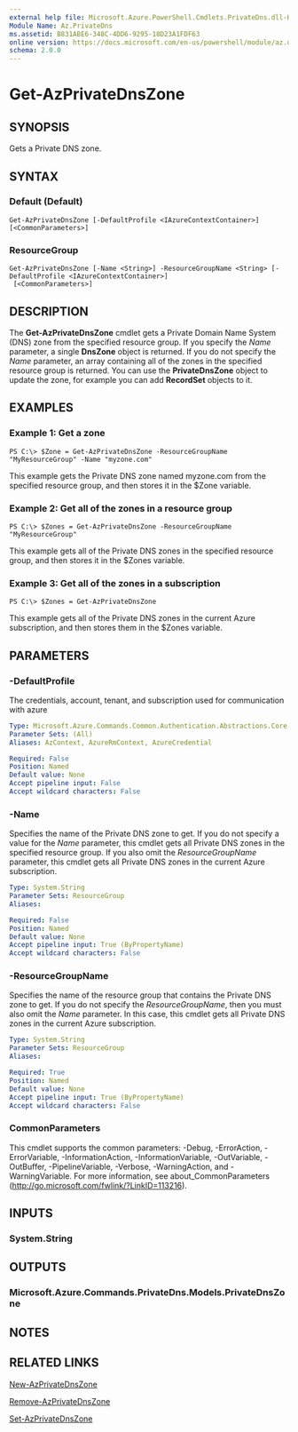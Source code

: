 ```yaml
---
external help file: Microsoft.Azure.PowerShell.Cmdlets.PrivateDns.dll-Help.xml
Module Name: Az.PrivateDns
ms.assetid: B831ABE6-348C-4DD6-9295-18D23A1FDF63
online version: https://docs.microsoft.com/en-us/powershell/module/az.dns/get-azdnszone
schema: 2.0.0
---
```


# Get-AzPrivateDnsZone

## SYNOPSIS
Gets a Private DNS zone.

## SYNTAX

### Default (Default)
```
Get-AzPrivateDnsZone [-DefaultProfile <IAzureContextContainer>] [<CommonParameters>]
```

### ResourceGroup
```
Get-AzPrivateDnsZone [-Name <String>] -ResourceGroupName <String> [-DefaultProfile <IAzureContextContainer>]
 [<CommonParameters>]
```

## DESCRIPTION
The **Get-AzPrivateDnsZone** cmdlet gets a Private Domain Name System (DNS) zone from the specified resource group.
If you specify the *Name* parameter, a single **DnsZone** object is returned.
If you do not specify the *Name* parameter, an array containing all of the zones in the specified resource group is returned.
You can use the **PrivateDnsZone** object to update the zone, for example you can add **RecordSet** objects to it.

## EXAMPLES

### Example 1: Get a zone
```
PS C:\> $Zone = Get-AzPrivateDnsZone -ResourceGroupName "MyResourceGroup" -Name "myzone.com"
```

This example gets the Private DNS zone named myzone.com from the specified resource group, and then stores it in the $Zone variable.

### Example 2: Get all of the zones in a resource group
```
PS C:\> $Zones = Get-AzPrivateDnsZone -ResourceGroupName "MyResourceGroup"
```

This example gets all of the Private DNS zones in the specified resource group, and then stores it in the $Zones variable.

### Example 3: Get all of the zones in a subscription
```
PS C:\> $Zones = Get-AzPrivateDnsZone
```

This example gets all of the Private DNS zones in the current Azure subscription, and then stores them in the $Zones variable.

## PARAMETERS

### -DefaultProfile
The credentials, account, tenant, and subscription used for communication with azure

```yaml
Type: Microsoft.Azure.Commands.Common.Authentication.Abstractions.Core.IAzureContextContainer
Parameter Sets: (All)
Aliases: AzContext, AzureRmContext, AzureCredential

Required: False
Position: Named
Default value: None
Accept pipeline input: False
Accept wildcard characters: False
```

### -Name
Specifies the name of the Private DNS zone to get.
If you do not specify a value for the *Name* parameter, this cmdlet gets all Private DNS zones in the specified resource group.
If you also omit the *ResourceGroupName* parameter, this cmdlet gets all Private DNS zones in the current Azure subscription.

```yaml
Type: System.String
Parameter Sets: ResourceGroup
Aliases:

Required: False
Position: Named
Default value: None
Accept pipeline input: True (ByPropertyName)
Accept wildcard characters: False
```

### -ResourceGroupName
Specifies the name of the resource group that contains the Private DNS zone to get.
If you do not specify the *ResourceGroupName*, then you must also omit the *Name* parameter.
In this case, this cmdlet gets all Private DNS zones in the current Azure subscription.

```yaml
Type: System.String
Parameter Sets: ResourceGroup
Aliases:

Required: True
Position: Named
Default value: None
Accept pipeline input: True (ByPropertyName)
Accept wildcard characters: False
```

### CommonParameters
This cmdlet supports the common parameters: -Debug, -ErrorAction, -ErrorVariable, -InformationAction, -InformationVariable, -OutVariable, -OutBuffer, -PipelineVariable, -Verbose, -WarningAction, and -WarningVariable. For more information, see about_CommonParameters (http://go.microsoft.com/fwlink/?LinkID=113216).

## INPUTS

### System.String

## OUTPUTS

### Microsoft.Azure.Commands.PrivateDns.Models.PrivateDnsZone

## NOTES

## RELATED LINKS

[New-AzPrivateDnsZone](./New-AzPrivateDnsZone.md)

[Remove-AzPrivateDnsZone](./Remove-AzPrivateDnsZone.md)

[Set-AzPrivateDnsZone](./Set-AzPrivateDnsZone.md)
